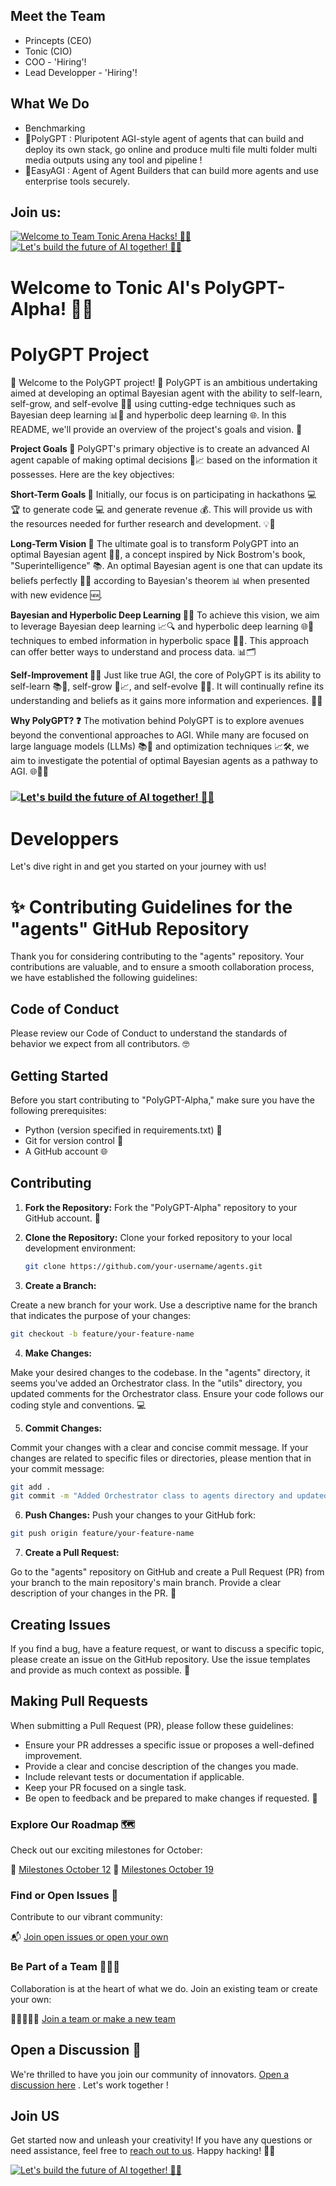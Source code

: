## Meet the Team

- Princepts (CEO)
- Tonic (CIO)
- COO - 'Hiring'!
- Lead Developper - 'Hiring'!

## What We Do

- Benchmarking
- 🌟PolyGPT : Pluripotent AGI-style agent of agents that can build and deploy its own stack, go online and produce multi file multi folder multi media outputs using any tool and pipeline !
- 🌟EasyAGI : Agent of Agent Builders that can build more agents and use enterprise tools securely.

## Join us: 

[![Welcome to Team Tonic Arena Hacks! 🚀🎉](https://img.youtube.com/vi/ttZSk7rmFvc/0.jpg)](https://youtu.be/ttZSk7rmFvc?si=ekC3r_pafChZro0b&t=141)
 [![Let's build the future of AI together! 🚀🤖](https://discordapp.com/api/guilds/1109943800132010065/widget.png)](https://discord.gg/GWpVpekp)

# Welcome to Tonic AI's PolyGPT-Alpha! 🚀🎉

# PolyGPT Project

👋 Welcome to the PolyGPT project! 🚀 PolyGPT is an ambitious undertaking aimed at developing an optimal Bayesian agent with the ability to self-learn, self-grow, and self-evolve 🌱🧠 using cutting-edge techniques such as Bayesian deep learning 📊🧮 and hyperbolic deep learning 🌐. In this README, we'll provide an overview of the project's goals and vision. 🌟

**Project Goals 🎯**
PolyGPT's primary objective is to create an advanced AI agent capable of making optimal decisions 🤖📈 based on the information it possesses. Here are the key objectives:

**Short-Term Goals 📅**
Initially, our focus is on participating in hackathons 💻🏆 to generate code 💻 and generate revenue 💰. This will provide us with the resources needed for further research and development. 💡🔬

**Long-Term Vision 🚀**
The ultimate goal is to transform PolyGPT into an optimal Bayesian agent 🌌🤯, a concept inspired by Nick Bostrom's book, "Superintelligence" 📚. An optimal Bayesian agent is one that can update its beliefs perfectly 🧠🔄 according to Bayesian's theorem 📊 when presented with new evidence 🆕.

**Bayesian and Hyperbolic Deep Learning 🧬🌀**
To achieve this vision, we aim to leverage Bayesian deep learning 📈🔍 and hyperbolic deep learning 🌐🧠 techniques to embed information in hyperbolic space 🚀🌌. This approach can offer better ways to understand and process data. 📊🗂️

**Self-Improvement 🔄💡**
Just like true AGI, the core of PolyGPT is its ability to self-learn 📚🧠, self-grow 🌱📈, and self-evolve 🔄🤖. It will continually refine its understanding and beliefs as it gains more information and experiences. 🌟📖

**Why PolyGPT? ❓**
The motivation behind PolyGPT is to explore avenues beyond the conventional approaches to AGI. While many are focused on large language models (LLMs) 📚📏 and optimization techniques 📈🛠️, we aim to investigate the potential of optimal Bayesian agents as a pathway to AGI. 🌐🤖🚀

### [![Let's build the future of AI together! 🚀🤖](https://discordapp.com/api/guilds/1109943800132010065/widget.png)](https://discord.gg/GWpVpekp)


# Developpers

Let's dive right in and get you started on your journey with us!

# ✨ Contributing Guidelines for the "agents" GitHub Repository

Thank you for considering contributing to the "agents" repository. Your contributions are valuable, and to ensure a smooth collaboration process, we have established the following guidelines:

## Code of Conduct
Please review our Code of Conduct to understand the standards of behavior we expect from all contributors. 🤓

## Getting Started
Before you start contributing to "PolyGPT-Alpha," make sure you have the following prerequisites:

- Python (version specified in requirements.txt) 🐍
- Git for version control 📜
- A GitHub account 🌐

## Contributing
1. **Fork the Repository:** Fork the "PolyGPT-Alpha" repository to your GitHub account. 🍴

2. **Clone the Repository:** Clone your forked repository to your local development environment:

   ```bash
   git clone https://github.com/your-username/agents.git
   ```


3. **Create a Branch:**

Create a new branch for your work. Use a descriptive name for the branch that indicates the purpose of your changes:

  ```bash
  git checkout -b feature/your-feature-name
  ```


4. **Make Changes:**

Make your desired changes to the codebase. In the "agents" directory, it seems you've added an Orchestrator class. In the "utils" directory, you updated comments for the Orchestrator class. Ensure your code follows our coding style and conventions. 💻


5. **Commit Changes:**

Commit your changes with a clear and concise commit message. If your changes are related to specific files or directories, please mention that in your commit message:

  ```bash
  git add .
  git commit -m "Added Orchestrator class to agents directory and updated comments in utils directory."
  ```


6. **Push Changes:** Push your changes to your GitHub fork:

  ```bash
  git push origin feature/your-feature-name 
  ```


7. **Create a Pull Request:**

Go to the "agents" repository on GitHub and create a Pull Request (PR) from your branch to the main repository's main branch. Provide a clear description of your changes in the PR. 🚀

## Creating Issues
If you find a bug, have a feature request, or want to discuss a specific topic, please create an issue on the GitHub repository. Use the issue templates and provide as much context as possible. 🐛

## Making Pull Requests
When submitting a Pull Request (PR), please follow these guidelines:

- Ensure your PR addresses a specific issue or proposes a well-defined improvement.
- Provide a clear and concise description of the changes you made.
- Include relevant tests or documentation if applicable.
- Keep your PR focused on a single task.
- Be open to feedback and be prepared to make changes if requested. 🔄

### Explore Our Roadmap 🗺️

Check out our exciting milestones for October:

🤖 [Milestones October 12](https://github.com/orgs/team-tonic-arena-hacks/projects/2/views/3)
🤖 [Milestones October 19](https://github.com/orgs/team-tonic-arena-hacks/projects/2/views/3)

### Find or Open Issues 🚀

Contribute to our vibrant community:

📬 [Join open issues or open your own](https://github.com/team-tonic-arena-hacks/Main-Repo/issues)

### Be Part of a Team 🧑‍🤝‍👩

Collaboration is at the heart of what we do. Join an existing team or create your own:

🧑🏽‍🤝‍👩🏼 [Join a team or make a new team](https://github.com/orgs/team-tonic-arena-hacks/teams)

## Open a Discussion 💪

We're thrilled to have you join our community of innovators. [Open a discussion here](https://github.com/orgs/team-tonic-arena-hacks/discussions) . Let's work together !

## Join US

Get started now and unleash your creativity! If you have any questions or need assistance, feel free to [reach out to us](https://discord.gg/RWQTHNqUYH). Happy hacking! 🚀🌟


 [![Let's build the future of AI together! 🚀🤖](https://discordapp.com/api/guilds/1109943800132010065/widget.png)](https://discord.gg/GWpVpekp)
